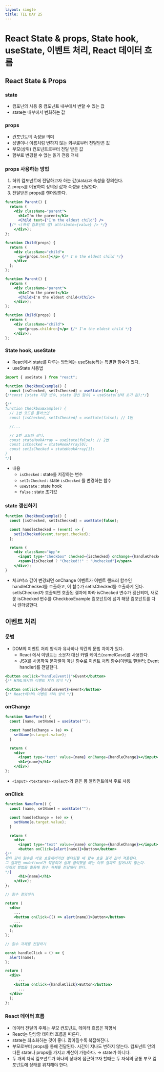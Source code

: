 ```yaml
---
layout: single
title: TIL DAY 25
---
```

# React State & props, State hook, useState, 이벤트 처리, React 데이터 흐름
## React State & Props

### state

- 컴포넌의 사용 중 컴포넌트 내부에서 변할 수 있는 값
- state는 내부에서 변화하는 값

### props

- 컨포넌트의 속성을 의미
- 성별이나 이름처럼 변하지 않는 외부로부터 전달받은 값
- 부모(상위) 컨포넌트로부터 전달 받은 값
- 함부로 변경될 수 없는 읽기 전용 객체

### props 사용하는 방법

1. 하위 컴포넌트에 전달하고자 하는 값(data)과 속성을 정의한다.
2. props를 이용하여 정의된 값과 속성을 전달한다.
3. 전달받은 props를 렌더링한다.

```jsx
function Parent() {
  return (
    <div className="parent">
      <h1>I'm the parent</h1>
      <Child text={"I'm the eldest child"} />
  {/* <(하위 컴포넌트 명) attribute={value} /> */}
    </div>);
};

function Child(props) {
  return (
    <div className="child">
      <p>{props.text}</p> {/* I'm the eldest child */}
    </div>
  };
};

```

```jsx
function Parent() {
  return (
    <div className="parent">
      <h1>I'm the parent</h1>
      <Child>I'm the eldest child</Child>
    </div>);
};

function Child(props) {
  return (
    <div className="child">
      <p>{props.children}</p> {/* I'm the eldest child */}
    </div>);
};
```

### State hook, useState

- React에서 state를 다루는 방법에는 useState라는 특별한 함수가 있다.
- useState 사용법

```jsx
import { useState } from "react";

function CheckboxExample() {
  const [isChecked, setIsChecked] = useState(false);
{/*const [state 저장 변수, state 갱신 함수] = useState(상태 초기 값);*/}

{/*
function CheckboxExample() {
  // 1번 코드를 풀어쓰면
  const [isChecked, setIsChecked] = useState(false); // 1번

  //...

  // 2번 코드와 같다.
  const stateHookArray = useState(false); // 2번
  const isChecked = stateHookArray[0];
  const setIsChecked = stateHookArray[1];
}
*/}
```

- 내용
    - `isChecked` : state를 저장하는 변수
    - `setIsChecked` : state `isChecked` 를 변경하는 함수
    - `useState` : state hook
    - `false` : state 초기값

### state 갱신하기

```jsx
function CheckboxExample() {
  const [isChecked, setIsChecked] = useState(false);

  const handleChecked = (event) => {
    setIsChecked(event.target.checked);
  };

  return (
    <div className="App">
      <input type="checkbox" checked={isChecked} onChange={handleChecked} />
      <span>{isChecked ? "Checked!!" : "Unchecked"}</span>
    </div>);
}
```

- 체크박스 값이 변경되면 onChange 이벤트가 이벤트 핸드러 함수인 handleChecked를 호출하고, 이 함수가 setIsChecked를 호출하게 된다. setIsChecked가 호출되면 호출된 결과에 따라 isChecked 변수가 갱신되며, 새로운 isChecked 변수를 CheckboxExample 컴포넌트에 넘겨 해당 컴포넌트를 다시 렌더링한다.

## 이벤트 처리

### 문법

- DOM의 이벤트 처리 방식과 유사하나 약간의 문법 차이가 있다.
    - React 에서 이벤트는 소문자 대신 카멜 케이스(camelCase)를 사용한다.
    - JSX를 사용하여 문자열이 아닌 함수로 이벤트 처리 함수(이벤트 핸들러; Event handler)를 전달한다.

```jsx
<button onclick="handleEvent()">Event</button>
{/* HTML에서의 이벤트 처리 방식 */}

<button onClick={handleEvent}>Event</button>
{/* React에서의 이벤트 처리 방식 */}
```

### onChange

```jsx
function NameForm() {
  const [name, setName] = useState("");

  const handleChange = (e) => {
    setName(e.target.value);
  }

  return (
    <div>
      <input type="text" value={name} onChange={handleChange}></input>
      <h1>{name}</h1>
    </div>)
};
```

- `<input>` `<textarea>` `<select>`와 같은 폼 엘리먼트에서 주로 사용

### onClick

```jsx
function NameForm() {
  const [name, setName] = useState("");

  const handleChange = (e) => {
    setName(e.target.value);
  }

  return (
    <div>
      <input type="text" value={name} onChange={handleChange}></input>
      <button onClick={alert(name)}>Button</button>
{/* 
위와 같이 함수를 바로 호출해버리면 렌더링될 때 함수 호출 결과 값이 적용된다.
그 결과인 undefined가 적용되어 실제 클릭했을 때는 아무 결과도 일어나지 않는다.
아래의 방법을 활용해 함수 자체를 전달해야 한다. 
*/}
      <h1>{name}</h1>
    </div>);
};

// 함수 정의하기

return (
  <div>
	...
    <button onClick={() => alert(name)}>Button</button>
	...
  </div>
  );
};

// 함수 자체를 전달하기

const handleClick = () => {
  alert(name);
};

return (
  <div>
      ...
    <button onClick={handleClick}>Button</button>
      ...
  </div>
  );
};
```

### React 데이터 흐름

- 데이터 전달의 주체는 부모 컨포넌트, 데이터 흐름은 하향식
- React는 단방향 데이터 흐름을 따른다.
- state는 최소화하는 것이 좋다. 많아질수록 복잡해진다.
- 부모로부터 props를 통해 전달된다. 시간이 지나도 변하지 않는다. 컴포넌트 안의 다른 state나 props를 가지고 계산이 가능하다. → state가 아니다.
- 두 개의 자식 컴포넌트가 하나의 상태에 접근하고자 할때는 두 자식의 공통 부모 컴포넌트에 상태를 위치해야 한다.
